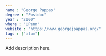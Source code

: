 ```yaml
---
name : "George Pappas"
degree : "Postdoc"
year : "2000"
where : "UPenn"
website : "https://www.georgejpappas.org/"
tags : ["alum"]
---
```

Add description here.
